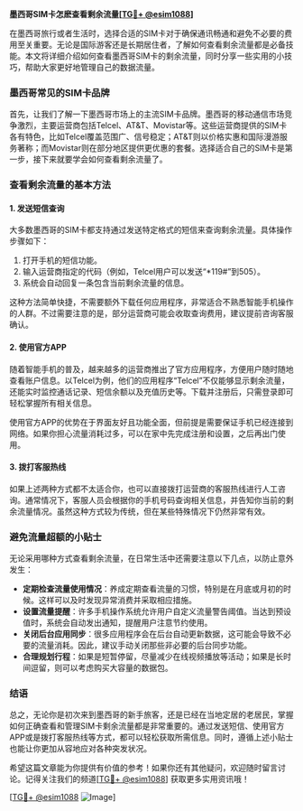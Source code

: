 **墨西哥SIM卡怎麽查看剩余流量[[TG💪+ @esim1088](https://t.me/s/esim1088)]**

在墨西哥旅行或者生活时，选择合适的SIM卡对于确保通讯畅通和避免不必要的费用至关重要。无论是国际游客还是长期居住者，了解如何查看剩余流量都是必备技能。本文将详细介绍如何查看墨西哥SIM卡的剩余流量，同时分享一些实用的小技巧，帮助大家更好地管理自己的数据流量。

### 墨西哥常见的SIM卡品牌

首先，让我们了解一下墨西哥市场上的主流SIM卡品牌。墨西哥的移动通信市场竞争激烈，主要运营商包括Telcel、AT&T、Movistar等。这些运营商提供的SIM卡各有特色，比如Telcel覆盖范围广、信号稳定；AT&T则以价格实惠和国际漫游服务著称；而Movistar则在部分地区提供更优惠的套餐。选择适合自己的SIM卡是第一步，接下来就要学会如何查看剩余流量了。

### 查看剩余流量的基本方法

#### 1. 发送短信查询

大多数墨西哥的SIM卡都支持通过发送特定格式的短信来查询剩余流量。具体操作步骤如下：

1. 打开手机的短信功能。
2. 输入运营商指定的代码（例如，Telcel用户可以发送“*119#”到505）。
3. 系统会自动回复一条包含当前剩余流量的信息。

这种方法简单快捷，不需要额外下载任何应用程序，非常适合不熟悉智能手机操作的人群。不过需要注意的是，部分运营商可能会收取查询费用，建议提前咨询客服确认。

#### 2. 使用官方APP

随着智能手机的普及，越来越多的运营商推出了官方应用程序，方便用户随时随地查看账户信息。以Telcel为例，他们的应用程序“Telcel”不仅能够显示剩余流量，还能实时监控通话记录、短信余额以及充值历史等。下载并注册后，只需登录即可轻松掌握所有相关信息。

使用官方APP的优势在于界面友好且功能全面，但前提是需要保证手机已经连接到网络。如果你担心流量消耗过多，可以在家中先完成注册和设置，之后再出门使用。

#### 3. 拨打客服热线

如果上述两种方式都不太适合你，也可以直接拨打运营商的客服热线进行人工咨询。通常情况下，客服人员会根据你的手机号码查询相关信息，并告知你当前的剩余流量情况。虽然这种方式较为传统，但在某些特殊情况下仍然非常有效。

### 避免流量超额的小贴士

无论采用哪种方式查看剩余流量，在日常生活中还需要注意以下几点，以防止意外发生：

- **定期检查流量使用情况**：养成定期查看流量的习惯，特别是在月底或月初的时候。这样可以及时发现异常消费并采取相应措施。
- **设置流量提醒**：许多手机操作系统允许用户自定义流量警告阈值。当达到预设值时，系统会自动发出通知，提醒用户注意节约使用。
- **关闭后台应用同步**：很多应用程序会在后台自动更新数据，这可能会导致不必要的流量消耗。因此，建议手动关闭那些非必要的后台同步功能。
- **合理规划行程**：如果是短暂停留，尽量减少在线视频播放等活动；如果是长时间逗留，则可以考虑购买大容量的数据包。

### 结语

总之，无论你是初次来到墨西哥的新手旅客，还是已经在当地定居的老居民，掌握如何正确查看和管理SIM卡剩余流量都是非常重要的。通过发送短信、使用官方APP或是拨打客服热线等方式，都可以轻松获取所需信息。同时，遵循上述小贴士也能让你更加从容地应对各种突发状况。

希望这篇文章能为你提供有价值的参考！如果你还有其他疑问，欢迎随时留言讨论。记得关注我们的频道[[TG💪+ @esim1088](https://t.me/s/esim1088)] 获取更多实用资讯哦！

[[TG💪+ @esim1088](https://t.me/s/esim1088) ![Image](https://i.postimg.cc/4NQfJmqS/Snipaste-2025-05-13-00-14-12.png)]